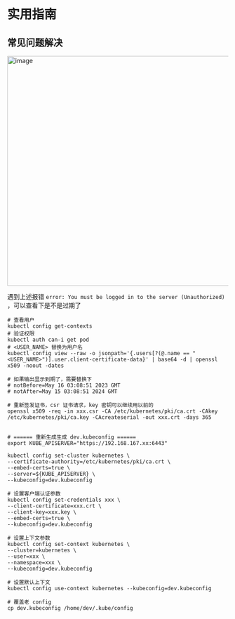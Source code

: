 # 实用指南

## 常见问题解决

<img width="524" alt="image" src="https://github.com/user-attachments/assets/7ce69375-bb6b-4330-aec5-77f7703e3fd9" />

遇到上述报错 `error: You must be logged in to the server (Unauthorized)` ，可以查看下是不是过期了 

```shell
# 查看用户
kubectl config get-contexts
# 验证权限
kubectl auth can-i get pod
# <USER_NAME> 替换为用户名
kubectl config view --raw -o jsonpath='{.users[?(@.name == "<USER_NAME>")].user.client-certificate-data}' | base64 -d | openssl x509 -noout -dates

# 如果输出显示到期了，需要替换下
# notBefore=May 16 03:08:51 2023 GMT
# notAfter=May 15 03:08:51 2024 GMT

# 重新签发证书，csr 证书请求，key 密钥可以继续用以前的
openssl x509 -req -in xxx.csr -CA /etc/kubernetes/pki/ca.crt -CAkey /etc/kubernetes/pki/ca.key -CAcreateserial -out xxx.crt -days 365


# ====== 重新生成生成 dev.kubeconfig ======
export KUBE_APISERVER="https://192.168.167.xx:6443"

kubectl config set-cluster kubernetes \
--certificate-authority=/etc/kubernetes/pki/ca.crt \
--embed-certs=true \
--server=${KUBE_APISERVER} \
--kubeconfig=dev.kubeconfig
 
# 设置客户端认证参数
kubectl config set-credentials xxx \
--client-certificate=xxx.crt \
--client-key=xxx.key \
--embed-certs=true \
--kubeconfig=dev.kubeconfig
 
# 设置上下文参数
kubectl config set-context kubernetes \
--cluster=kubernetes \
--user=xxx \
--namespace=xxx \
--kubeconfig=dev.kubeconfig
 
# 设置默认上下文
kubectl config use-context kubernetes --kubeconfig=dev.kubeconfig

# 覆盖老 config
cp dev.kubeconfig /home/dev/.kube/config
```
